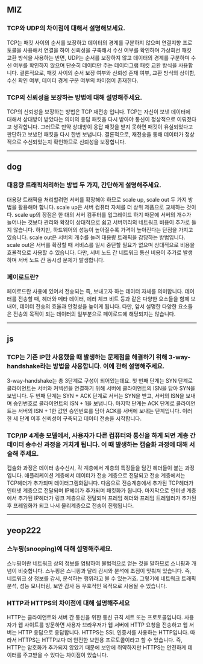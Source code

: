 ## MIZ

### TCP와 UDP의 차이점에 대해서 설명해보세요.

TCP는 패킷 사이의 순서를 보장하고 데이터의 경계를 구분하지 않으며 연결지향 프로토콜을 사용해서 연결을 하여 신뢰성을 구축해서 수신 여부를 확인하며 가상회선 패킷 교환 방식을 사용하는 반면, UDP는 순서를 보장하지 않고 데이터의 경계를 구분하며 수신 여부를 확인하지 않으며 단순히 데이터만 주는 데이터그램 패킷 교환 방식을 사용합니다. 결론적으로, 패킷 사이의 순서 보장 여부와 신뢰성 존재 여부, 교환 방식의 상이함, 수신 확인 여부, 데이터 경계 구분 여부의 차이점이 존재한다.

### TCP의 신뢰성을 보장하는 방법에 대해 설명해주세요.

TCP의 신뢰성을 보장하는 방법은 TCP 재전송 입니다. TCP는 자신이 보낸 데이터에 대해서 상대방이 받았다는 의미의 응답 패킷을 다시 받아야 통신이 정상적으로 이뤄졌다고 생각합니다. 그러므로 만약 상대방이 응답 패킷을 받지 못하면 패킷이 유실되었다고 판단하고 보냈던 패킷을 다시 한번 보냅니다. 결론적으로, 재전송을 통해 데이터가 정상적으로 수신되었는지 확인하므로 신뢰성을 보장합니다.

---

## dog

### 대용량 트래픽처리하는 방법 두 가지, 간단하게 설명해주세요.

대용량 트래픽을 처리할려면 서버를 확장해야 하므로 scale up, scale out 두 가지 방법을 활용해야 합니다. scale up은 서버 컴퓨터 자체를 더 상위 제품으로 교체하는 것이다. scale up의 장점은 한 대의 서버 컴퓨터를 업그레이드 하기 때문에 서버의 개수가 늘어나는 것보다 관리와 확장이 상대적으로 쉽고 서버끼리의 네트워크 비용이 추가로 들지 않습니다. 하지만, 하드웨어의 성능이 높아질수록 가격이 높아진다는 단점을 가지고 있습니다. scale out은 서버의 개수를 늘려 대용량 트래픽을 감당하는 방법입니다. scale out은 서버를 확장할 때 서비스를 일시 중단할 필요가 없으며 상대적으로 비용을 효율적으로 사용할 수 있습니다. 다만, 서버 노드 간 네트워크 통신 비용이 추가로 발생하며 서버 노드 간 동시성 문제가 발생합니다.

### 페이로드란?

페이로드란 사용에 있어서 전송되는 즉, 보내고자 하는 데이터 자체를 의미합니다. 데이터를 전송할 때, 헤더와 메타 데이터, 에러 체크 비트 등과 같은 다양한 요소들을 함께 보내어, 데이터 전송의 효율과 안정성을 높이게 됩니다. 다만, 앞서 설명한 다양한 요소들은 전송의 목적이 되는 데이터의 일부분으로 페이로드에 해당되지는 않습니다.

---

## js

### TCP는 기존 IP만 사용했을 때 발생하는 문제점을 해결하기 위해 3-way-handshake라는 방법을 사용합니다. 이에 관해 설명해주세요.

3-way-handshake는 총 3단계로 구성이 되어있는데요. 첫 번째 단계는 SYN 단계로 클라이언트는 서버와 커넥션을 연결하기 위해 서버에 클라이언트의 ISN을 담아 SYN을 보냅니다. 두 번째 단계는 SYN + ACK 단계로 서버는 SYN을 받고, 서버의 ISN을 보내며 승인번호로 클라이언트의 ISN + 1을 보냅니다. 마지막 단계는 ACK 단계로 클라이언트는 서버의 ISN + 1한 값인 승인번호를 담아 ACK를 서버에 보내는 단계입니다. 이러한 세 단계 이후 신뢰성이 구축되고 데이터 전송을 시작합니다.

### TCP/IP 4계층 모델에서, 사용자가 다른 컴퓨터와 통신을 하게 되면 계층 간 데이터 송수신 과정을 거치게 됩니다. 이 때 발생하는 캡슐화 과정에 대해 서술해 주세요.

캡슐화 과정은 데이터 송수신시, 각 계층에서 계층의 특징들을 담긴 헤더들이 붙는 과정입니다. 애플리케이션 계층에서 데이터가 전송 계층으로 전달되고 전송 계층에서는 TCP헤더가 추가되며 데이터그램화됩니다. 다음으로 전승계층에서 추가된 TCP헤더가 인터넷 계층으로 전달되며 IP헤더가 추가되며 패킷화가 됩니다. 마지막으로 인터넷 계층에서 추가된 IP헤더가 링크 계층으로 전달되며 프레임 헤더와 프레임 트레일러가 추가된 후 프레임화가 되고 나서 물리계층으로 전송이 진행됩니다.

---

## yeop222

### 스누핑(snooping)에 대해 설명해주세요.

스누핑이란 네트워크 상의 정보를 염탐하여 불법적으로 얻는 것을 말하므로 스니핑과 개념이 비슷합니다. 스누핑은 스니핑과 달리 감시와 분석에 초점이 맞춰져 있습니다. 즉, 네트워크 상 정보를 감시, 분석하는 행위라고 볼 수 있는거죠. 그렇기에 네트워크 트래픽 분석, 성능 모니터링, 보안 감사 등 우호적인 목적으로 사용될 수 있습니다.

### HTTP과 HTTPS의 차이점에 대해 설명해주세요

HTTP는 클라이언트와 서버 간 통신을 위한 통신 규칙 세트 또는 프로토콜입니다. 사용자가 웹 사이트를 방문하면 사용자 브라우저가 웹 서버에 HTTP 요청을 전송하고 웹 서버는 HTTP 응답으로 응답합니다. HTTPS는 SSL 인증서를 사용하는 HTTP입니다. 따라서 HTTPS는 HTTP보다 더 안전한 보안용 프로토콜이라고 할 수 있습니다. 즉, HTTP는 암호화가 추가되지 않았기 때문에 보안에 취약하지만 HTTPS는 안전하게 데이터를 주고받을 수 있다는 차이점이 있습니다.
